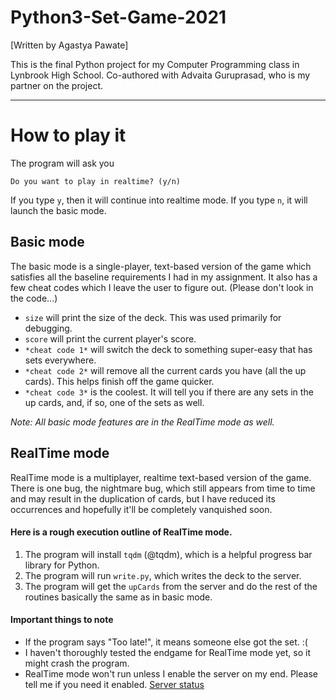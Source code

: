 # Python3-Set-Game-2021
[Written by Agastya Pawate]

This is the final Python project for my Computer Programming class in Lynbrook High School. Co-authored with Advaita Guruprasad, who is my partner on the project.


**********************

# How to play it

The program will ask you

`Do you want to play in realtime? (y/n)`

If you type `y`, then it will continue into realtime mode.
If you type `n`, it will launch the basic mode.

## Basic mode

The basic mode is a single-player, text-based version of the game which satisfies all the baseline requirements I had in my assignment. It also has a few cheat codes which I leave the user to figure out. (Please don't look in the code...)

*  `size` will print the size of the deck. This was used primarily for debugging.
*  `score` will print the current player's score.
*  `*cheat code 1*` will switch the deck to something super-easy that has sets everywhere.
*  `*cheat code 2*` will remove all the current cards you have (all the up cards). This helps finish off the game quicker.
*  `*cheat code 3*` is the coolest. It will tell you if there are any sets in the up cards, and, if so, one of the sets as well.

*Note: All basic mode features are in the RealTime mode as well.*

## RealTime mode

RealTime mode is a multiplayer, realtime text-based version of the game. There is one bug, the nightmare bug, which still appears from time to time and may result in the duplication of cards, but I have reduced its occurrences and hopefully it'll be completely vanquished soon.

#### Here is a rough execution outline of RealTime mode.

1. The program will install `tqdm` (@tqdm), which is a helpful progress bar library for Python.
2. The program will run `write.py`, which writes the deck to the server.
3. The program will get the `upCards` from the server and do the rest of the routines basically the same as in basic mode.

#### Important things to note

* If the program says "Too late!", it means someone else got the set. :(
* I haven't thoroughly tested the endgame for RealTime mode yet, so it might crash the program.
* RealTime mode won't run unless I enable the server on my end. Please tell me if you need it enabled. [Server status](https://apawate.github.io/status#set)

